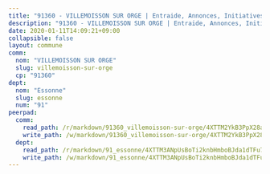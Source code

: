 ```yaml
---
title: "91360 - VILLEMOISSON SUR ORGE | Entraide, Annonces, Initiatives"
description: "91360 - VILLEMOISSON SUR ORGE | Entraide, Annonces, Initiatives"
date: 2020-01-11T14:09:21+09:00
collapsible: false
layout: commune
comm:
  nom: "VILLEMOISSON SUR ORGE"
  slug: villemoisson-sur-orge
  cp: "91360"
dept:
  nom: "Essonne"
  slug: essonne
  num: "91"
peerpad:
  comm:
    read_path: /r/markdown/91360_villemoisson-sur-orge/4XTTM2YkB3PpX28aA3B5f7cqhkhLPteongmdHQhdEYS8K8jYo
    write_path: /w/markdown/91360_villemoisson-sur-orge/4XTTM2YkB3PpX28aA3B5f7cqhkhLPteongmdHQhdEYS8K8jYo-K3TgUM1DmYJQzvX4M3i1AL59X28kixxKzj4d9iJzCJjqHCa6SEHEDzdQmcqpz6EDAvjwXHriBAYByQqz4Ufe92BZLznUJzJC11GGd8Bw4sGQACHuSGA1m2WrQteS7s6Xjj5uxpm9
  dept:
    read_path: /r/markdown/91_essonne/4XTTM3ANpUsBoTi2knbHmboBJda1dTFu7ky8ZK9dB2RyMMfWF
    write_path: /w/markdown/91_essonne/4XTTM3ANpUsBoTi2knbHmboBJda1dTFu7ky8ZK9dB2RyMMfWF-K3TgUyWqeJSocSvH4aaj1ao8GVHVL7XNdUYQ4QUUeH9BAdnr24zoBJ2C3FCPvjfnNG6dyrzadtyfizxGKpMjZFU9wDjSpA4g6VtDcxL8iEmbLsyV9TFoF7XzgcRopbNZHgpYvcW3
---
```


